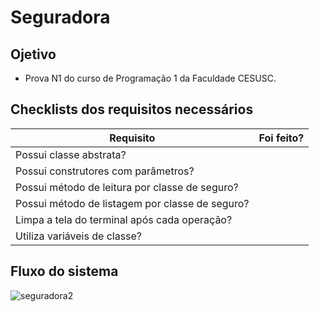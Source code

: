 # Seguradora

## Ojetivo
 
 - Prova N1 do curso de Programação 1 da Faculdade CESUSC.

## Checklists dos requisitos necessários

| Requisito | Foi feito? |
| --- | --- |
| Possui classe abstrata? | |
| Possui construtores com parâmetros? | |
| Possui método de leitura por classe de seguro? | |
| Possui método de listagem por classe de seguro? | |
| Limpa a tela do terminal após cada operação? | |
| Utiliza variáveis de classe? | |

## Fluxo do sistema

![seguradora2](https://user-images.githubusercontent.com/44556635/115316650-20856200-a150-11eb-96e0-fb5f6bbcb227.png)
